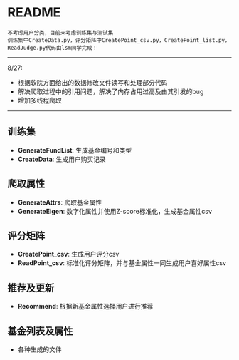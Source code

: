 # README

`不考虑用户分类，目前未考虑训练集与测试集`  
`训练集中CreateData.py，评分矩阵中CreatePoint_csv.py，CreatePoint_list.py，ReadJudge.py代码由lsm同学完成！`

***
8/27:

* 根据软院方面给出的数据修改文件读写和处理部分代码
* 解决爬取过程中的引用问题，解决了内存占用过高及由其引发的bug
* 增加多线程爬取

***

## 训练集

* **GenerateFundList**: 生成基金编号和类型
* **CreateData**: 生成用户购买记录

## 爬取属性

* **GenerateAttrs**: 爬取基金属性
* **GenerateEigen**: 数字化属性并使用Z-score标准化，生成基金属性csv

## 评分矩阵

* **CreatePoint_csv**: 生成用户评分csv
* **ReadPoint_csv**: 标准化评分矩阵，并与基金属性一同生成用户喜好属性csv

## 推荐及更新

* **Recommend**: 根据新基金属性选择用户进行推荐

## 基金列表及属性

* 各种生成的文件
